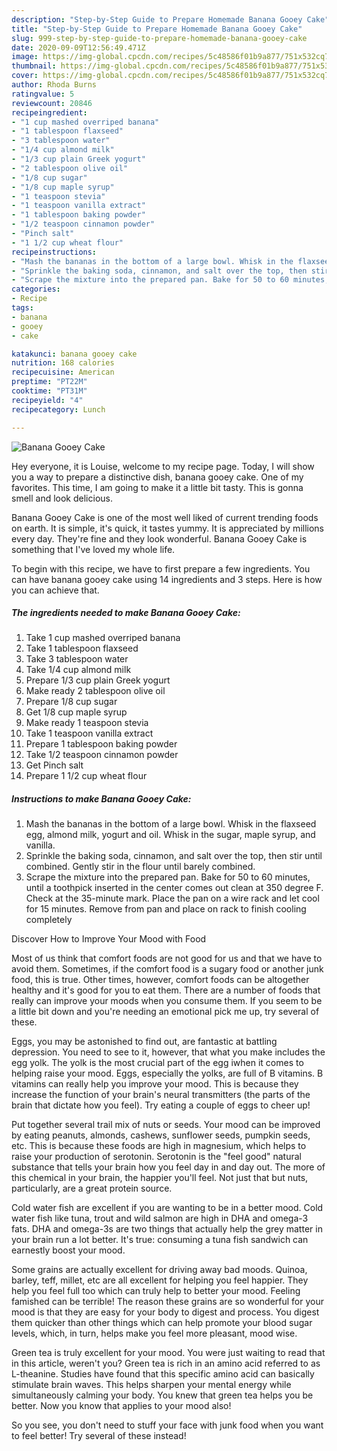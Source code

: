 ```yaml
---
description: "Step-by-Step Guide to Prepare Homemade Banana Gooey Cake"
title: "Step-by-Step Guide to Prepare Homemade Banana Gooey Cake"
slug: 999-step-by-step-guide-to-prepare-homemade-banana-gooey-cake
date: 2020-09-09T12:56:49.471Z
image: https://img-global.cpcdn.com/recipes/5c48586f01b9a877/751x532cq70/banana-gooey-cake-recipe-main-photo.jpg
thumbnail: https://img-global.cpcdn.com/recipes/5c48586f01b9a877/751x532cq70/banana-gooey-cake-recipe-main-photo.jpg
cover: https://img-global.cpcdn.com/recipes/5c48586f01b9a877/751x532cq70/banana-gooey-cake-recipe-main-photo.jpg
author: Rhoda Burns
ratingvalue: 5
reviewcount: 20846
recipeingredient:
- "1 cup mashed overriped banana"
- "1 tablespoon flaxseed"
- "3 tablespoon water"
- "1/4 cup almond milk"
- "1/3 cup plain Greek yogurt"
- "2 tablespoon olive oil"
- "1/8 cup sugar"
- "1/8 cup maple syrup"
- "1 teaspoon stevia"
- "1 teaspoon vanilla extract"
- "1 tablespoon baking powder"
- "1/2 teaspoon cinnamon powder"
- "Pinch salt"
- "1 1/2 cup wheat flour"
recipeinstructions:
- "Mash the bananas in the bottom of a large bowl. Whisk in the flaxseed egg, almond milk, yogurt and oil. Whisk in the sugar, maple syrup, and vanilla."
- "Sprinkle the baking soda, cinnamon, and salt over the top, then stir until combined. Gently stir in the flour until barely combined."
- "Scrape the mixture into the prepared pan. Bake for 50 to 60 minutes, until a toothpick inserted in the center comes out clean at 350 degree F. Check at the 35-minute mark. Place the pan on a wire rack and let cool for 15 minutes. Remove from pan and place on rack to finish cooling completely"
categories:
- Recipe
tags:
- banana
- gooey
- cake

katakunci: banana gooey cake 
nutrition: 168 calories
recipecuisine: American
preptime: "PT22M"
cooktime: "PT31M"
recipeyield: "4"
recipecategory: Lunch

---
```



![Banana Gooey Cake](https://img-global.cpcdn.com/recipes/5c48586f01b9a877/751x532cq70/banana-gooey-cake-recipe-main-photo.jpg)

Hey everyone, it is Louise, welcome to my recipe page. Today, I will show you a way to prepare a distinctive dish, banana gooey cake. One of my favorites. This time, I am going to make it a little bit tasty. This is gonna smell and look delicious.



Banana Gooey Cake is one of the most well liked of current trending foods on earth. It is simple, it's quick, it tastes yummy. It is appreciated by millions every day. They're fine and they look wonderful. Banana Gooey Cake is something that I've loved my whole life.


To begin with this recipe, we have to first prepare a few ingredients. You can have banana gooey cake using 14 ingredients and 3 steps. Here is how you can achieve that.

<!--inarticleads1-->

##### The ingredients needed to make Banana Gooey Cake:

1. Take 1 cup mashed overriped banana
1. Take 1 tablespoon flaxseed
1. Take 3 tablespoon water
1. Take 1/4 cup almond milk
1. Prepare 1/3 cup plain Greek yogurt
1. Make ready 2 tablespoon olive oil
1. Prepare 1/8 cup sugar
1. Get 1/8 cup maple syrup
1. Make ready 1 teaspoon stevia
1. Take 1 teaspoon vanilla extract
1. Prepare 1 tablespoon baking powder
1. Take 1/2 teaspoon cinnamon powder
1. Get Pinch salt
1. Prepare 1 1/2 cup wheat flour




<!--inarticleads2-->

##### Instructions to make Banana Gooey Cake:

1. Mash the bananas in the bottom of a large bowl. Whisk in the flaxseed egg, almond milk, yogurt and oil. Whisk in the sugar, maple syrup, and vanilla.
1. Sprinkle the baking soda, cinnamon, and salt over the top, then stir until combined. Gently stir in the flour until barely combined.
1. Scrape the mixture into the prepared pan. Bake for 50 to 60 minutes, until a toothpick inserted in the center comes out clean at 350 degree F. Check at the 35-minute mark. Place the pan on a wire rack and let cool for 15 minutes. Remove from pan and place on rack to finish cooling completely




Discover How to Improve Your Mood with Food


Most of us think that comfort foods are not good for us and that we have to avoid them. Sometimes, if the comfort food is a sugary food or another junk food, this is true. Other times, however, comfort foods can be altogether healthy and it's good for you to eat them. There are a number of foods that really can improve your moods when you consume them. If you seem to be a little bit down and you're needing an emotional pick me up, try several of these.

Eggs, you may be astonished to find out, are fantastic at battling depression. You need to see to it, however, that what you make includes the egg yolk. The yolk is the most crucial part of the egg iwhen it comes to helping raise your mood. Eggs, especially the yolks, are full of B vitamins. B vitamins can really help you improve your mood. This is because they increase the function of your brain's neural transmitters (the parts of the brain that dictate how you feel). Try eating a couple of eggs to cheer up!

Put together several trail mix of nuts or seeds. Your mood can be improved by eating peanuts, almonds, cashews, sunflower seeds, pumpkin seeds, etc. This is because these foods are high in magnesium, which helps to raise your production of serotonin. Serotonin is the "feel good" natural substance that tells your brain how you feel day in and day out. The more of this chemical in your brain, the happier you'll feel. Not just that but nuts, particularly, are a great protein source.

Cold water fish are excellent if you are wanting to be in a better mood. Cold water fish like tuna, trout and wild salmon are high in DHA and omega-3 fats. DHA and omega-3s are two things that actually help the grey matter in your brain run a lot better. It's true: consuming a tuna fish sandwich can earnestly boost your mood. 

Some grains are actually excellent for driving away bad moods. Quinoa, barley, teff, millet, etc are all excellent for helping you feel happier. They help you feel full too which can truly help to better your mood. Feeling famished can be terrible! The reason these grains are so wonderful for your mood is that they are easy for your body to digest and process. You digest them quicker than other things which can help promote your blood sugar levels, which, in turn, helps make you feel more pleasant, mood wise.

Green tea is truly excellent for your mood. You were just waiting to read that in this article, weren't you? Green tea is rich in an amino acid referred to as L-theanine. Studies have found that this specific amino acid can basically stimulate brain waves. This helps sharpen your mental energy while simultaneously calming your body. You knew that green tea helps you be better. Now you know that applies to your mood also!

So you see, you don't need to stuff your face with junk food when you want to feel better! Try several of these instead!

